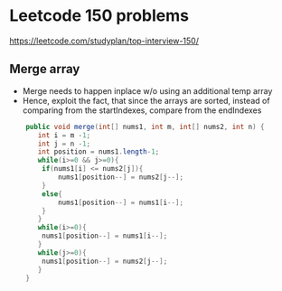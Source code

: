 # Leetcode 150 problems

https://leetcode.com/studyplan/top-interview-150/

## Merge array
- Merge needs to happen inplace w/o using an additional temp array
- Hence, exploit the fact, that since the arrays are sorted, instead of comparing from the startIndexes, compare from the endIndexes
```java
    public void merge(int[] nums1, int m, int[] nums2, int n) {
       int i = m -1;
       int j = n -1;
       int position = nums1.length-1;
       while(i>=0 && j>=0){
        if(nums1[i] <= nums2[j]){
            nums1[position--] = nums2[j--];
        }
        else{
            nums1[position--] = nums1[i--];
        }
       }
       while(i>=0){
        nums1[position--] = nums1[i--];
       }
       while(j>=0){
        nums1[position--] = nums2[j--];
       }
    }
```
